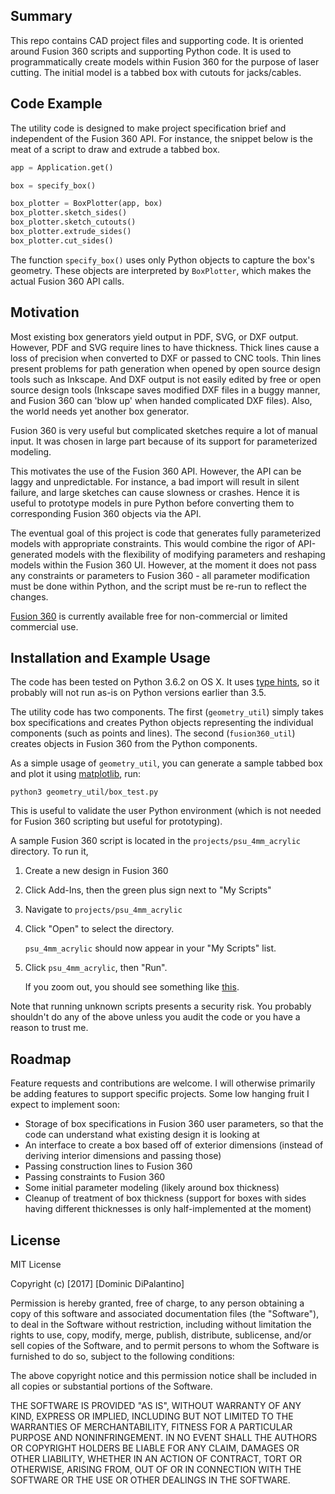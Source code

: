 ## Summary

This repo contains CAD project files and supporting code.  It is oriented around Fusion 360 scripts and supporting Python code.  It is used to programmatically create models within Fusion 360 for the purpose of laser cutting.  The initial model is a tabbed box with cutouts for jacks/cables.

## Code Example

The utility code is designed to make project specification brief and independent of the Fusion 360 API.  For instance, the snippet below is the meat of a script to draw and extrude a tabbed box.

```python
app = Application.get()

box = specify_box()

box_plotter = BoxPlotter(app, box)
box_plotter.sketch_sides()
box_plotter.sketch_cutouts()
box_plotter.extrude_sides()
box_plotter.cut_sides()
```

The function `specify_box()` uses only Python objects to capture the box's geometry.  These objects are interpreted by `BoxPlotter`, which makes the actual Fusion 360 API calls.

## Motivation

Most existing box generators yield output in PDF, SVG, or DXF output.  However, PDF and SVG require lines to have thickness.  Thick lines cause a loss of precision when converted to DXF or passed to CNC tools.  Thin lines present problems for path generation when opened by open source design tools such as Inkscape.  And DXF output is not easily edited by free or open source design tools (Inkscape saves modified DXF files in a buggy manner, and Fusion 360 can 'blow up' when handed complicated DXF files).  Also, the world needs yet another box generator.

Fusion 360 is very useful but complicated sketches require a lot of manual input.  It was chosen in large part because of its support for parameterized modeling.

This motivates the use of the Fusion 360 API.  However, the API can be laggy and unpredictable.  For instance, a bad import will result in silent failure, and large sketches can cause slowness or crashes.  Hence it is useful to prototype models in pure Python before converting them to corresponding Fusion 360 objects via the API.

The eventual goal of this project is code that generates fully parameterized models with appropriate constraints.  This would combine the rigor of API-generated models with the flexibility of modifying parameters and reshaping models within the Fusion 360 UI.  However, at the moment it does not pass any constraints or parameters to Fusion 360 - all parameter modification must be done within Python, and the script must be re-run to reflect the changes.

[Fusion 360](https://www.autodesk.com/products/fusion-360/students-teachers-educators) is currently available free for non-commercial or limited commercial use.

## Installation and Example Usage

The code has been tested on Python 3.6.2 on OS X.  It uses [type hints](https://docs.python.org/3/library/typing.html), so it probably will not run as-is on Python versions earlier than 3.5.

The utility code has two components.  The first (`geometry_util`) simply takes box specifications and creates Python objects representing the individual components (such as points and lines).  The second (`fusion360_util`) creates objects in Fusion 360 from the Python components.

As a simple usage of `geometry_util`, you can generate a sample tabbed box and plot it using [matplotlib](https://matplotlib.org/faq/installing_faq.html), run:

``python3 geometry_util/box_test.py``

This is useful to validate the user Python environment (which is not needed for Fusion 360 scripting but useful for prototyping).

A sample Fusion 360 script is located in the `projects/psu_4mm_acrylic` directory.  To run it,
1.  Create a new design in Fusion 360
2.  Click Add-Ins, then the green plus sign next to "My Scripts"
3.  Navigate to `projects/psu_4mm_acrylic`
4.  Click "Open" to select the directory.

    `psu_4mm_acrylic` should now appear in your "My Scripts" list.

5.  Click `psu_4mm_acrylic`, then "Run".

    If you zoom out, you should see something like [this](https://github.com/domdip/cad-modeling/raw/master/projects/psu_4mm_acrylic/psu_4mm_acrylic.png "PSU Box Model").

Note that running unknown scripts presents a security risk.  You probably shouldn't do any of the above unless you audit the code or you have a reason to trust me.

## Roadmap

Feature requests and contributions are welcome.  I will otherwise primarily be adding features to support specific projects.  Some low hanging fruit I expect to implement soon:

- Storage of box specifications in Fusion 360 user parameters, so that the code can understand what existing design it is looking at
- An interface to create a box based off of exterior dimensions (instead of deriving interior dimensions and passing those)
- Passing construction lines to Fusion 360
- Passing constraints to Fusion 360
- Some initial parameter modeling (likely around box thickness)
- Cleanup of treatment of box thickness (support for boxes with sides having different thicknesses is only half-implemented at the moment)

## License

MIT License

Copyright (c) [2017] [Dominic DiPalantino]

Permission is hereby granted, free of charge, to any person obtaining a copy
of this software and associated documentation files (the "Software"), to deal
in the Software without restriction, including without limitation the rights
to use, copy, modify, merge, publish, distribute, sublicense, and/or sell
copies of the Software, and to permit persons to whom the Software is
furnished to do so, subject to the following conditions:

The above copyright notice and this permission notice shall be included in all
copies or substantial portions of the Software.

THE SOFTWARE IS PROVIDED "AS IS", WITHOUT WARRANTY OF ANY KIND, EXPRESS OR
IMPLIED, INCLUDING BUT NOT LIMITED TO THE WARRANTIES OF MERCHANTABILITY,
FITNESS FOR A PARTICULAR PURPOSE AND NONINFRINGEMENT. IN NO EVENT SHALL THE
AUTHORS OR COPYRIGHT HOLDERS BE LIABLE FOR ANY CLAIM, DAMAGES OR OTHER
LIABILITY, WHETHER IN AN ACTION OF CONTRACT, TORT OR OTHERWISE, ARISING FROM,
OUT OF OR IN CONNECTION WITH THE SOFTWARE OR THE USE OR OTHER DEALINGS IN THE
SOFTWARE.